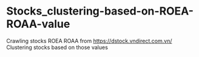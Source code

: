 # Stocks_clustering-based-on-ROEA-ROAA-value

Crawling stocks ROEA ROAA from https://dstock.vndirect.com.vn/ 
Clustering stocks based on those values

